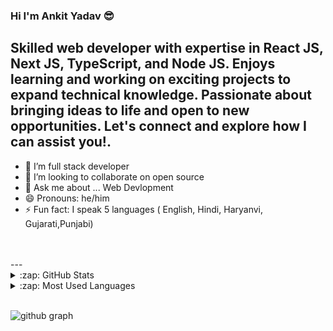 ### Hi  I'm Ankit Yadav  😎


## Skilled web developer with expertise in React JS, Next JS, TypeScript, and Node JS. Enjoys learning and working on exciting projects to expand technical knowledge. Passionate about bringing ideas to life and open to new opportunities. Let's connect and explore how I can assist you!.

- 🌱 I’m full stack developer 
- 👯 I’m looking to collaborate on open source
- 💬 Ask me about ... Web Devlopment
- 😄 Pronouns: he/him
- ⚡ Fun fact: I speak 5 languages ( English, Hindi, Haryanvi, Gujarati,Punjabi)



						
<div id="header" align="center">
  <img src="https://komarev.com/ghpvc/?username=ankitOpash&style=for-the-badge&color=orange" alt=""/>
</div>


<br />
<br />
--- 
<details>
  <summary>:zap: GitHub Stats</summary>

  <img align="left" alt="ankitOpash GitHub Stats" src="https://github-readme-stats.vercel.app/api?username=ankitOpash&show_icons=true&hide_border=true" />

</details>

<details>
  <summary>:zap: Most Used Languages</summary>

<img align="left" alt="ankitOpash GitHub Top Languages" src="https://github-readme-stats.vercel.app/api/top-langs/?username=ankitOpash"/>

</details>


<br>

![github graph](https://github-readme-activity-graph.vercel.app/graph?username=ankitOpash&theme=react-light)
<br>
